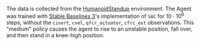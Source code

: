The data is collected from the [HumanoidStandup](https://gymnasium.farama.org/environments/mujoco/humanoid_standup/) environment. The Agent was trained with [Stable Baselines 3](https://stable-baselines3.readthedocs.io/en/master/)'s implementation of `SAC` for $10 \cdot 10^6$ steps, without the `cinert`, `cvel`, `qfcr_actuator`, `cfrc_ext` observations. This "medium" policy causes the agent to rise to an unstable position, fall over, and then stand in a knee-high position.